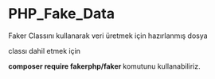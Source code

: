 # PHP_Fake_Data 

Faker Classını kullanarak veri üretmek için hazırlanmış dosya

classı dahil etmek için 

<b> composer require fakerphp/faker </b>
komutunu kullanabiliriz.


